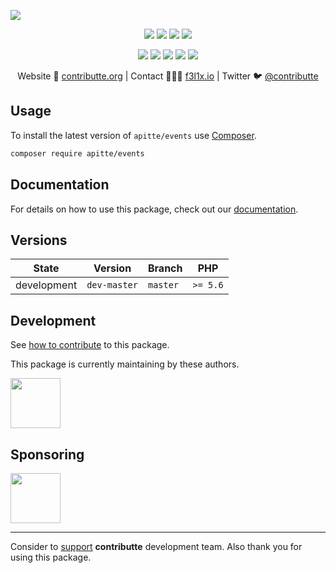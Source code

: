 ![](https://heatbadger.now.sh/github/readme/apitte/events/)

<p align=center>
    <a href="https://github.com/apitte/events/actions"><img src="https://badgen.net/github/checks/apitte/events"></a>
    <a href="https://coveralls.io/r/apitte/events"><img src="https://badgen.net/coveralls/c/github/apitte/events"></a>
    <a href="https://packagist.org/packages/apitte/events"><img src="https://badgen.net/packagist/dm/apitte/events"></a>
    <a href="https://packagist.org/packages/apitte/events"><img src="https://badgen.net/packagist/v/apitte/events"></a>
</p>
<p align=center>
    <a href="https://packagist.org/packages/apitte/events"><img src="https://badgen.net/packagist/php/apitte/events"></a>
    <a href="https://github.com/apitte/events"><img src="https://badgen.net/github/license/apitte/events"></a>
    <a href="https://bit.ly/ctteg"><img src="https://badgen.net/badge/support/gitter/cyan"></a>
    <a href="https://bit.ly/cttfo"><img src="https://badgen.net/badge/support/forum/yellow"></a>
    <a href="https://contributte.org/partners.html"><img src="https://badgen.net/badge/sponsor/donations/F96854"></a>
</p>

<p align=center>
    Website 🚀 <a href="https://contributte.org">contributte.org</a> | Contact 👨🏻‍💻 <a href="https://f3l1x.io">f3l1x.io</a> | Twitter 🐦 <a href="https://twitter.com/contributte">@contributte</a>
</p>

## Usage

To install the latest version of `apitte/events` use [Composer](https://getcomposer.com).

```bash
composer require apitte/events
```
## Documentation

For details on how to use this package, check out our [documentation](.docs).

## Versions

| State       | Version      | Branch   | PHP      |
|-------------|--------------|----------|----------|
| development | `dev-master` | `master` | `>= 5.6` |

## Development

See [how to contribute](https://contributte.org/contributing.html) to this package.

This package is currently maintaining by these authors.

<a href="https://github.com/f3l1x">
  <img width="80" height="80" src="https://avatars2.githubusercontent.com/u/538058?v=3&s=80">
</a>

## Sponsoring

<a href="https://github.com/tlapnet">
  <img width="80" height="80" src="https://avatars1.githubusercontent.com/u/22914186?s=80&v=4">
</a>

-----

Consider to [support](https://contributte.org/partners.html) **contributte** development team.
Also thank you for using this package.
